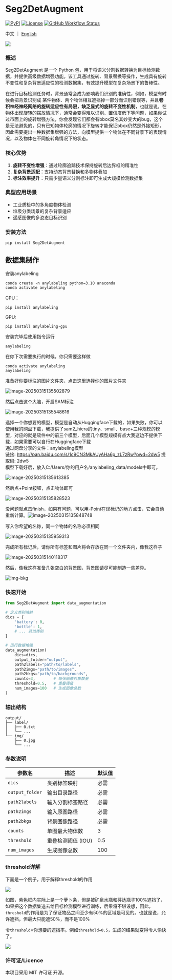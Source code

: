 # Seg2DetAugment

 [![PyPI](https://img.shields.io/pypi/v/Seg2DetAugment.svg)](https://pypi.org/project/Seg2DetAugment/) [![License](https://img.shields.io/badge/License-MIT-blue.svg)](https://opensource.org/licenses/MIT) [![GitHub Workflow Status](https://img.shields.io/github/actions/workflow/status/Huuuuugh/Seg2DetAugment/python-publish.yml?branch=main)](https://github.com/Huuuuugh/Seg2DetAugment/actions)

中文 ｜  [English ](https://github.com/Huuuuugh/Seg2DetAugment/blob/main/README.md)

![](images/README/image-20250315125957393-17420166284586.png)

### 概述

Seg2DetAugment 是一个 Python 包，用于将语义分割数据转换为目标检测数据，并提供高级数据增强功能。该工具通过旋转、背景替换等操作，生成具有旋转不变性和复杂背景适应性的检测数据集，有效提升模型在复杂场景下的鲁棒性。

在进行目标检测任务时，背景通常会成为影响我们识别的准确性，例如，模型有时候会把背景识别成 某件物体、两个物体相互遮挡掉一部分而识别错误等，并且**卷积神经神经网络的旋转适应性有局限，缺乏显式的旋转不变性机制**，也就是说，在物体出现旋转的摆放情况下，通常会变得难以识别、置信度低下等问题，如果你试过市面上的旋转增强方法，你会发现它们都会有bbox莫名其妙变大的bug，这个是无法避免的，只有已知物体轮廓的情况下旋转才能保证bbox仍然是外接矩形，因此需要提出一种数据集增强的方法，向模型提供一个物体在不同背景下的表现情况，以及物体在不同旋转角情况下的状态。

### 核心优势

1. **旋转不变性增强**：通过轮廓追踪技术保持旋转后边界框的精准性
2. **复杂背景适配**：支持动态背景替换和多物体叠加
3. **标注效率提升**：只需少量语义分割标注即可生成大规模检测数据集

### 典型应用场景

- 工业质检中的多角度物体检测
- 垃圾分类场景的复杂背景适应
- 遥感图像的多姿态目标识别

### 安装方法

```bash
pip install Seg2DetAugment
```

## 数据集制作

安装anylabeling

```
conda create -n anylabeling python=3.10 anaconda
conda activate anylabeling
```

CPU：

```
pip install anylabeling
```

GPU:

```
pip install anylabeling-gpu
```

安装完毕后使用指令运行

```
anylabeling
```

在你下次需要执行的时候，你只需要这样做

```
conda activate anylabeling
anylabeling
```

准备好你要标注的图片文件夹，点击这里选择你的图片文件夹

![image-20250315135502879](https://huugh.cn/images/%E4%BD%BF%E7%94%A8%E8%AF%AD%E4%B9%89%E5%88%86%E5%89%B2%E7%9A%84%E5%8A%9E%E6%B3%95%E5%A2%9E%E5%BC%BA%E7%9B%AE%E6%A0%87%E6%A3%80%E6%B5%8B%E7%9A%84%E6%95%B0%E6%8D%AE%E9%9B%86/image-20250315135502879.png)

然后点击这个大脑，开启SAM标注

![image-20250315135548616](https://huugh.cn/images/%E4%BD%BF%E7%94%A8%E8%AF%AD%E4%B9%89%E5%88%86%E5%89%B2%E7%9A%84%E5%8A%9E%E6%B3%95%E5%A2%9E%E5%BC%BA%E7%9B%AE%E6%A0%87%E6%A3%80%E6%B5%8B%E7%9A%84%E6%95%B0%E6%8D%AE%E9%9B%86/image-20250315135548616.png)

选择一个你想要的模型，模型是自动从Huggingface下载的，如果失败，你可以使用我的网盘下载，我提供了sam2_hiera的tiny、small、base+三种规模的模型，对应的就是软件中的前三个模型，后面几个模型规模有点大我这边不提供下载，如果需要可以自行在Huggingface下载
<br/>
通过网盘分享的文件：anylabeling模型<br/>
链接: https://pan.baidu.com/s/1c9CN3MkAUyAHa6p_zL7zRw?pwd=2dw5 提取码: 2dw5<br/>
模型下载好后，放入C:/Users/你的用户名/anylabeling_data/models中即可。<br/>


![image-20250315135613385](https://huugh.cn/images/%E4%BD%BF%E7%94%A8%E8%AF%AD%E4%B9%89%E5%88%86%E5%89%B2%E7%9A%84%E5%8A%9E%E6%B3%95%E5%A2%9E%E5%BC%BA%E7%9B%AE%E6%A0%87%E6%A3%80%E6%B5%8B%E7%9A%84%E6%95%B0%E6%8D%AE%E9%9B%86/image-20250315135613385.png)

然后点+Point按钮，点击物体即可

![image-20250315135828523](https://huugh.cn/images/%E4%BD%BF%E7%94%A8%E8%AF%AD%E4%B9%89%E5%88%86%E5%89%B2%E7%9A%84%E5%8A%9E%E6%B3%95%E5%A2%9E%E5%BC%BA%E7%9B%AE%E6%A0%87%E6%A3%80%E6%B5%8B%E7%9A%84%E6%95%B0%E6%8D%AE%E9%9B%86/image-20250315135828523.png)

没问题就点击finish，如果有问题，可以用-Point在误标记的地方点击，它会自动重新计算。![image-20250315135848748](https://huugh.cn/images/%E4%BD%BF%E7%94%A8%E8%AF%AD%E4%B9%89%E5%88%86%E5%89%B2%E7%9A%84%E5%8A%9E%E6%B3%95%E5%A2%9E%E5%BC%BA%E7%9B%AE%E6%A0%87%E6%A3%80%E6%B5%8B%E7%9A%84%E6%95%B0%E6%8D%AE%E9%9B%86/image-20250315135848748.png)

写入你希望的名称，同一个物体的名称必须相同

![image-20250315135959313](https://huugh.cn/images/%E4%BD%BF%E7%94%A8%E8%AF%AD%E4%B9%89%E5%88%86%E5%89%B2%E7%9A%84%E5%8A%9E%E6%B3%95%E5%A2%9E%E5%BC%BA%E7%9B%AE%E6%A0%87%E6%A3%80%E6%B5%8B%E7%9A%84%E6%95%B0%E6%8D%AE%E9%9B%86/image-20250315135959313.png)

完成所有标记后，请你所有标签和图片将会存放在同一个文件夹内，像我这样子

![image-20250315140118317](https://huugh.cn/images/%E4%BD%BF%E7%94%A8%E8%AF%AD%E4%B9%89%E5%88%86%E5%89%B2%E7%9A%84%E5%8A%9E%E6%B3%95%E5%A2%9E%E5%BC%BA%E7%9B%AE%E6%A0%87%E6%A3%80%E6%B5%8B%E7%9A%84%E6%95%B0%E6%8D%AE%E9%9B%86/image-20250315140118317.png)

然后，像我这样准备几张空白的背景图，背景图请尽可能制造一些差异。

![img-bkg](https://huugh.cn/images/%E4%BD%BF%E7%94%A8%E8%AF%AD%E4%B9%89%E5%88%86%E5%89%B2%E7%9A%84%E5%8A%9E%E6%B3%95%E5%A2%9E%E5%BC%BA%E7%9B%AE%E6%A0%87%E6%A3%80%E6%B5%8B%E7%9A%84%E6%95%B0%E6%8D%AE%E9%9B%86/image-20250317101533565.png)

### 快速开始

```python
from Seg2DetAugment import data_augmentation

# 定义类别映射
dics = {
    'battery': 0,
    'bottle': 1,
    # ... 其他类别
}

# 运行数据增强
data_augmentation(
    dics=dics,
    output_folder="output",
    path2labels="path/to/labels",
    path2imgs="path/to/images",
    path2bkgs="path/to/backgrounds",
    counts=3,        # 每张图像对象数量
    threshold=0.5,   # 重叠阈值
    num_images=100   # 生成图像总数
)
```

### 输出结构

```plaintext
output/
├── label/
│   ├── 0.txt
│   └── ...
└── img/
    ├── 0.jpg
    └── ...
```

### 参数说明

| 参数名          | 描述               | 默认值 |
| --------------- | ------------------ | ------ |
| `dics`          | 类别标签映射       | 必需   |
| `output_folder` | 输出目录路径       | 必需   |
| `path2labels`   | 输入分割标签路径   | 必需   |
| `path2imgs`     | 输入原图路径       | 必需   |
| `path2bkgs`     | 背景图像路径       | 必需   |
| `counts`        | 单图最大物体数     | 3      |
| `threshold`     | 重叠检测阈值 (IOU) | 0.5    |
| `num_images`    | 生成图像总数       | 100    |

### threshold详解

下面是一个例子，用于解释threshold的作用

![](images/README_CN/image-20250315143211638.png)

如图，紫色框内实际上是一个萝卜条，但是被矿泉水瓶和芬达瓶子100%遮挡了，如果把这个数据集送去给目标检测模型进行训练，后果将不堪设想，因此，`threshold`的作用是为了保证物品之间至少有50%的区域是可见的。也就是说，允许遮挡，但最大只能遮50%，而不是100%

令`threshold`=你想要的遮挡率。例如`threshold=0.5`，生成的结果就变得令人愉快了。

![](images/README_CN/image-20250315143420850.png)

### 许可证/Licence

本项目采用 MIT 许可证 开源。


